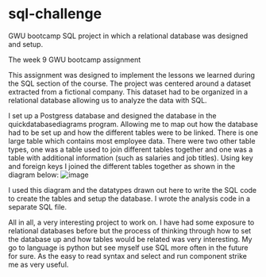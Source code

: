 # sql-challenge
GWU bootcamp SQL project in which a relational database was designed and setup.

The week 9 GWU bootcamp assignment

This assignment was designed to implement the lessons we learned during the SQL section of the course. The project was centered around a dataset extracted from a fictional company. This dataset had to be organized in a relational database allowing us to analyze the data with SQL. 

I set up a Postgress database and designed the database in the quickdatabasediagrams program. Allowing me to map out how the database had to be set up and how the different tables were to be linked. There is one large table which contains most employee data. There were two other table types, one was a table used to join different tables together and one was a table with additional information (such as salaries and job titles).
Using key and foreign keys I joined the different tables together as shown in the diagram below:
![image](https://github.com/yoerisamwel/sql-challenge/assets/39857716/178f5883-7512-410f-b7fb-76fa978bd624)

I used this diagram and the datatypes drawn out here to write the SQL code to create the tables and setup the database. I wrote the analysis code in a separate SQL file. 

All in all, a very interesting project to work on. I have had some exposure to relational databases before but the process of thinking through how to set the database up and how tables would be related was very interesting. My go to language is python but see myself use SQL more often in the future for sure. As the easy to read syntax and select and run component strike me as very useful.
